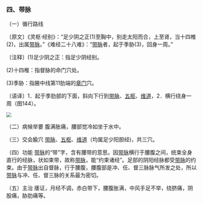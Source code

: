 ### 四、带脉

（一）循行路线

〔原文〕《灵枢·经别》：“足少阴之正(1)至胸中，别走太阳而合，上至肾，当十四椎(2)，出属[带脉](https://www.gmzyjc.com/read/zjs/zjs3.1.9-12-0.0.3.3.26.md)。”《难经二十八难》：“[带脉](https://www.gmzyjc.com/read/zjs/zjs3.1.9-12-0.0.3.3.26.md)者，起于季胁(3)，回身一周。”

〔注释〕(1)足少阴之正：指足少阴经别。

(2)十四椎：指督脉的命门穴处。

(3)季胁：指腋中线第11肋端的[章门](https://www.gmzyjc.com/read/zjs/zjs3.1.9-12-0.0.4.3.13.md)穴。

〔语译〕1．起于季肋部的下面，斜向下行到[带脉](https://www.gmzyjc.com/read/zjs/zjs3.1.9-12-0.0.3.3.26.md)、[五枢](https://www.gmzyjc.com/read/zjs/zjs3.1.9-12-0.0.3.3.27.md)、[维道](https://www.gmzyjc.com/read/zjs/zjs3.1.9-12-0.0.3.3.28.md)，2．横行绕身一周（图144）。

<img src="img/图144.jpg" style="zoom:80%;" />

（二）病候举要  腹满胀痛，腰部觉冷如坐于水中。

（三）交会腧穴  [带脉](https://www.gmzyjc.com/read/zjs/zjs3.1.9-12-0.0.3.3.26.md)、[五枢](https://www.gmzyjc.com/read/zjs/zjs3.1.9-12-0.0.3.3.27.md)、[维道](https://www.gmzyjc.com/read/zjs/zjs3.1.9-12-0.0.3.3.28.md)（均属足少阳胆经)，共三穴。

（四）功能  [带脉](https://www.gmzyjc.com/read/zjs/zjs3.1.9-12-0.0.3.3.26.md)的“带”字，含有腰带的意思。因[带脉](https://www.gmzyjc.com/read/zjs/zjs3.1.9-12-0.0.3.3.26.md)横行于腰腹之间，统束全身直行的经脉，状如束带，故称[带脉](https://www.gmzyjc.com/read/zjs/zjs3.1.9-12-0.0.3.3.26.md)，能“约束诸经”。足部的阴阳经脉都受[带脉](https://www.gmzyjc.com/read/zjs/zjs3.1.9-12-0.0.3.3.26.md)的约束。由于[带脉](https://www.gmzyjc.com/read/zjs/zjs3.1.9-12-0.0.3.3.26.md)出自督脉，行于腰腹，腰腹部是冲、任、督三脉脉气所发之处，所以[带脉](https://www.gmzyjc.com/read/zjs/zjs3.1.9-12-0.0.3.3.26.md)与冲、任、督三脉的关系最为密切。

（五）主治  痿证，月经不调，赤白带下，腰腹胀满，中风手足不举，绕脐痛，阴股痛，胁肋痛等。
